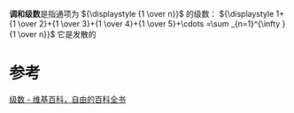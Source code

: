 
**调和级数**是指通项为 ${\displaystyle {1 \over n}}$ 的级数：
 ${\displaystyle 1+{1 \over 2}+{1 \over 3}+{1 \over 4}+{1 \over 5}+\cdots =\sum _{n=1}^{\infty }{1 \over n}}$ 
它是发散的

# 参考
[级数 - 维基百科，自由的百科全书](https://zh.wikipedia.org/wiki/%E7%BA%A7%E6%95%B0#%E8%B0%83%E5%92%8C%E7%BA%A7%E6%95%B0)
